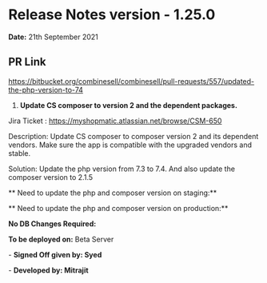 # Release Notes version - 1.25.0

**Date:** 21th September 2021

## PR Link
https://bitbucket.org/combinesell/combinesell/pull-requests/557/updated-the-php-version-to-74

1. **Update CS composer to version 2 and the dependent packages.**

Jira Ticket : https://myshopmatic.atlassian.net/browse/CSM-650

Description: Update CS composer to composer version 2 and its dependent vendors.
Make sure the app is compatible with the upgraded vendors and stable.

Solution: Update the php version from 7.3 to 7.4. And also update the composer version to 2.1.5

** Need to update the php and composer version on staging:**

** Need to update the php and composer version on production:**

**No DB Changes Required:**

**To be deployed on:** Beta Server

\- **Signed Off given by: Syed**

\- **Developed by: Mitrajit**


